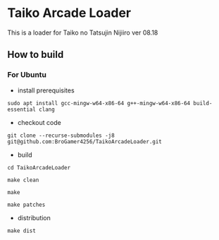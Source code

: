 # Taiko Arcade Loader

This is a loader for Taiko no Tatsujin Nijiiro ver 08.18

## How to build

### For Ubuntu

- install prerequisites

```
sudo apt install gcc-mingw-w64-x86-64 g++-mingw-w64-x86-64 build-essential clang
```

- checkout code
```
git clone --recurse-submodules -j8 git@github.com:BroGamer4256/TaikoArcadeLoader.git
```

- build
```
cd TaikoArcadeLoader

make clean

make

make patches 
```

- distribution
```
make dist
```
